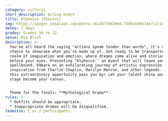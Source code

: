 ```yaml
---
category: cultural
short_description: Acting event
title: Alphecca (Theatre)
img: https://images.unsplash.com/photo-1611673982064-7385a5d9574e?ixlib=rb-4.0.3&ixid=M3wxMjA3fDB8MHxzZWFyY2h8M3x8ZHJhbWF8ZW58MHx8MHx8fDA%3D&auto=format&fit=crop&w=900&q=60
dates: 2 days
grades: Grades 10 to 12
venue: Bia Block
description: >-
  You've all heard the saying "actions speak louder than words", it's now your
  chance to showcase what you're made up of. Get ready to be transported to a
  realm of imagination and emotion, where dreams come alive and stories unfold
  before your eyes. Presenting “Alphecca'' an event that will leave you
  spellbound. Embark on an exhilarating journey of artistic expression, drawing
  inspiration from Charlie Chaplin, Marilyn Monroe, and other legends. Don't let
  this extraordinary opportunity pass you by! Let your talent shine and let the
  stage become your canvas.


  Theme for the finals: **Mythological Drama**.
rules: |-
  * Outfits should be appropriate.
  * Inappropriate dramas will be disqualified.
teamsize: 2 or 3 participants
---
```

